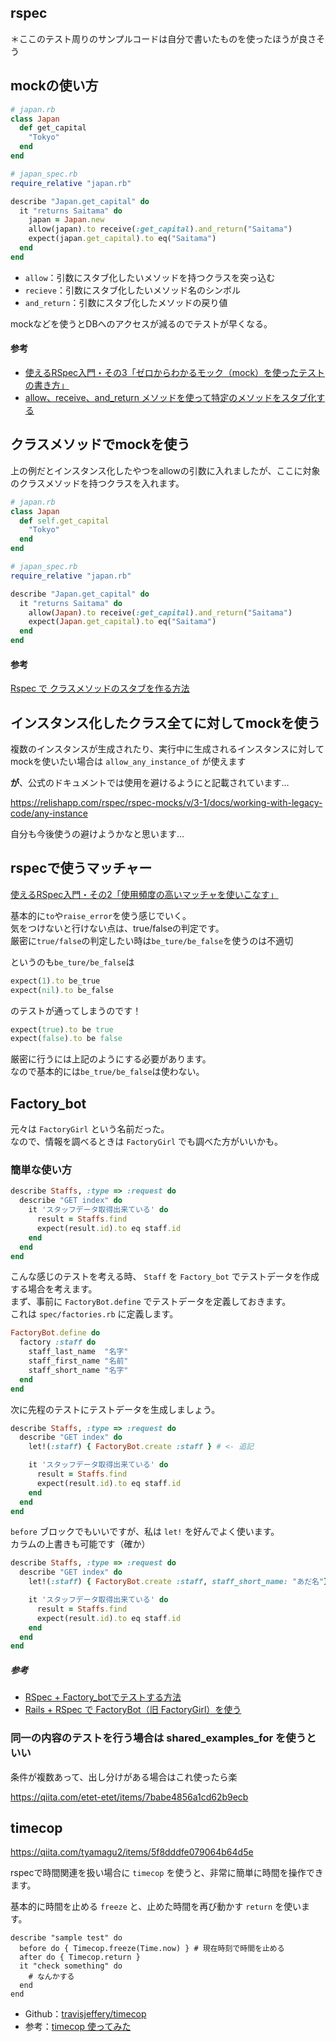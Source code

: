 rspec
---

＊ここのテスト周りのサンプルコードは自分で書いたものを使ったほうが良さそう

## mockの使い方

```ruby
# japan.rb
class Japan
  def get_capital
    "Tokyo"
  end
end

# japan_spec.rb
require_relative "japan.rb"

describe "Japan.get_capital" do
  it "returns Saitama" do
    japan = Japan.new 
    allow(japan).to receive(:get_capital).and_return("Saitama") 
    expect(japan.get_capital).to eq("Saitama")
  end
end
```

- `allow`：引数にスタブ化したいメソッドを持つクラスを突っ込む
- `recieve`：引数にスタブ化したいメソッド名のシンボル
- `and_return`：引数にスタブ化したメソッドの戻り値

mockなどを使うとDBへのアクセスが減るのでテストが早くなる。

#### 参考

- [使えるRSpec入門・その3「ゼロからわかるモック（mock）を使ったテストの書き方」](https://qiita.com/jnchito/items/640f17e124ab263a54dd)
- [allow、receive、and_return メソッドを使って特定のメソッドをスタブ化する](https://qiita.com/suzuki86/items/5549d5fab231a907642d)

## クラスメソッドでmockを使う

上の例だとインスタンス化したやつをallowの引数に入れましたが、ここに対象のクラスメソッドを持つクラスを入れます。

```ruby
# japan.rb
class Japan
  def self.get_capital
    "Tokyo"
  end
end

# japan_spec.rb
require_relative "japan.rb"

describe "Japan.get_capital" do
  it "returns Saitama" do
    allow(Japan).to receive(:get_capital).and_return("Saitama") 
    expect(Japan.get_capital).to eq("Saitama")
  end
end
```

#### 参考

[Rspec で クラスメソッドのスタブを作る方法](https://qiita.com/Yinaura/items/dfc09fd6d4b953181e2d)

## インスタンス化したクラス全てに対してmockを使う

複数のインスタンスが生成されたり、実行中に生成されるインスタンスに対してmockを使いたい場合は `allow_any_instance_of` が使えます

**が**、公式のドキュメントでは使用を避けるようにと記載されています…

https://relishapp.com/rspec/rspec-mocks/v/3-1/docs/working-with-legacy-code/any-instance

自分も今後使うの避けようかなと思います…

## rspecで使うマッチャー

[使えるRSpec入門・その2「使用頻度の高いマッチャを使いこなす」](https://qiita.com/jnchito/items/2e79a1abe7cd8214caa5)

基本的に`to`や`raise_error`を使う感じでいく。  
気をつけないと行けない点は、true/falseの判定です。  
厳密に`true/false`の判定したい時は`be_ture/be_false`を使うのは不適切

というのも`be_ture/be_false`は

```ruby
expect(1).to be_true
expect(nil).to be_false
```

のテストが通ってしまうのです！

```ruby
expect(true).to be true
expect(false).to be false
```

厳密に行うには上記のようにする必要があります。  
なので基本的には`be_true/be_false`は使わない。

## Factory_bot

元々は `FactoryGirl` という名前だった。  
なので、情報を調べるときは `FactoryGirl` でも調べた方がいいかも。

### 簡単な使い方

```ruby
describe Staffs, :type => :request do
  describe "GET index" do
    it 'スタッフデータ取得出来ている' do
      result = Staffs.find
      expect(result.id).to eq staff.id
    end
  end
end
```

こんな感じのテストを考える時、 `Staff` を `Factory_bot` でテストデータを作成する場合を考えます。  
まず、事前に `FactoryBot.define` でテストデータを定義しておきます。  
これは `spec/factories.rb` に定義します。

```ruby
FactoryBot.define do
  factory :staff do
    staff_last_name  "名字"
    staff_first_name "名前"
    staff_short_name "名字"
  end
end
```

次に先程のテストにテストデータを生成しましょう。

```ruby
describe Staffs, :type => :request do
  describe "GET index" do
    let!(:staff) { FactoryBot.create :staff } # <- 追記

    it 'スタッフデータ取得出来ている' do
      result = Staffs.find
      expect(result.id).to eq staff.id
    end
  end
end
```

`before` ブロックでもいいですが、私は `let!` を好んでよく使います。  
カラムの上書きも可能です（確か）


```ruby
describe Staffs, :type => :request do
  describe "GET index" do
    let!(:staff) { FactoryBot.create :staff, staff_short_name: "あだ名"} # <- 追記

    it 'スタッフデータ取得出来ている' do
      result = Staffs.find
      expect(result.id).to eq staff.id
    end
  end
end
```

##### 参考

- [RSpec + Factory_botでテストする方法](https://qiita.com/kkkkkkkkkk1005/items/9c957c38302eed8a5611)
- [Rails + RSpec で FactoryBot（旧 FactoryGirl）を使う](http://yurafuca.hatenablog.com/entry/2018/06/28/190842)

### 同一の内容のテストを行う場合は shared_examples_for を使うといい

条件が複数あって、出し分けがある場合はこれ使ったら楽

https://qiita.com/etet-etet/items/7babe4856a1cd62b9ecb

## timecop

https://qiita.com/tyamagu2/items/5f8dddfe079064b64d5e

rspecで時間関連を扱い場合に `timecop` を使うと、非常に簡単に時間を操作できます。

基本的に時間を止める `freeze` と、止めた時間を再び動かす `return` を使います。

```ruby:例
describe "sample test" do
  before do { Timecop.freeze(Time.now) } # 現在時刻で時間を止める
  after do { Timecop.return }
  it "check something" do
    # なんかする
  end
end
```

- Github：[travisjeffery/timecop](https://github.com/travisjeffery/timecop)
- 参考：[timecop 使ってみた](https://qiita.com/tyamagu2/items/5f8dddfe079064b64d5e)
